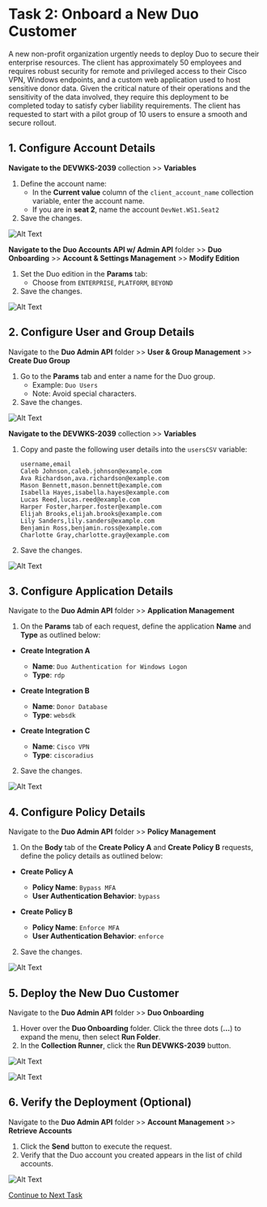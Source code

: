 # Task 2: Onboard a New Duo Customer  

A new non-profit organization urgently needs to deploy Duo to secure their enterprise resources. The client has approximately 50 employees and requires robust security for remote and privileged access to their Cisco VPN, Windows endpoints, and a custom web application used to host sensitive donor data. Given the critical nature of their operations and the sensitivity of the data involved, they require this deployment to be completed today to satisfy cyber liability requirements. The client has requested to start with a pilot group of 10 users to ensure a smooth and secure rollout.  

## **1. Configure Account Details**  
**Navigate to the** **DEVWKS-2039** collection >> **Variables**  

1. Define the account name:  
   - In the **Current value** column of the `client_account_name` collection variable, enter the account name.  
   - If you are in **seat 2**, name the account `DevNet.WS1.Seat2`
2. Save the changes.  

![Alt Text](imgages/account_name.png)

**Navigate to the** **Duo Accounts API w/ Admin API** folder >> **Duo Onboarding** >> **Account & Settings Management** >> **Modify Edition**  

1. Set the Duo edition in the **Params** tab:  
   - Choose from `ENTERPRISE`, `PLATFORM`, `BEYOND`
2. Save the changes. 

![Alt Text](imgages/modify_edition.png)

## **2. Configure User and Group Details**  
Navigate to the **Duo Admin API** folder >> **User & Group Management** >> **Create Duo Group**  

1. Go to the **Params** tab and enter a name for the Duo group.  
   - Example: `Duo Users`
   - Note: Avoid special characters. 
2. Save the changes. 

![Alt Text](imgages/create_duo_group.png)

**Navigate to the** **DEVWKS-2039** collection >> **Variables**  

1. Copy and paste the following user details into the `usersCSV` variable:

    ```csv
    username,email
    Caleb Johnson,caleb.johnson@example.com
    Ava Richardson,ava.richardson@example.com
    Mason Bennett,mason.bennett@example.com
    Isabella Hayes,isabella.hayes@example.com
    Lucas Reed,lucas.reed@example.com
    Harper Foster,harper.foster@example.com
    Elijah Brooks,elijah.brooks@example.com
    Lily Sanders,lily.sanders@example.com
    Benjamin Ross,benjamin.ross@example.com
    Charlotte Gray,charlotte.gray@example.com
    ```
    
2. Save the changes.  

![Alt Text](imgages/users_csv.png)

## **3. Configure Application Details**  
Navigate to the **Duo Admin API** folder >> **Application Management**  

1. On the **Params** tab of each request, define the application **Name** and **Type** as outlined below:  

- **Create Integration A**  
  - **Name**: `Duo Authentication for Windows Logon`
  - **Type**: `rdp`  

- **Create Integration B**  
  - **Name**: `Donor Database`  
  - **Type**: `websdk`  

- **Create Integration C**  
  - **Name**: `Cisco VPN`  
  - **Type**: `ciscoradius`  

2. Save the changes. 

![Alt Text](imgages/application_name.png)

## **4. Configure Policy Details**  
Navigate to the **Duo Admin API** folder >> **Policy Management**  

1. On the **Body** tab of the **Create Policy A** and **Create Policy B** requests, define the policy details as outlined below:  

- **Create Policy A**  
  - **Policy Name**: `Bypass MFA`  
  - **User Authentication Behavior**: `bypass`  

- **Create Policy B**  
  - **Policy Name**: `Enforce MFA`  
  - **User Authentication Behavior**: `enforce`  

2. Save the changes.

![Alt Text](imgages/policy_configuration.png)


## **5. Deploy the New Duo Customer**  
Navigate to the **Duo Admin API** folder >> **Duo Onboarding**  

1. Hover over the **Duo Onboarding** folder. Click the three dots (**...**) to expand the menu, then select **Run Folder**.  
2. In the **Collection Runner**, click the **Run DEVWKS-2039** button.  

![Alt Text](imgages/deploy_customer.png)

![Alt Text](imgages/collection_runner.png)

## **6. Verify the Deployment (Optional)**  
Navigate to the **Duo Admin API** folder >> **Account Management** >> **Retrieve Accounts**  

1. Click the **Send** button to execute the request.  
2. Verify that the Duo account you created appears in the list of child accounts.  

![Alt Text](imgages/retrieve_accounts.png)


[Continue to Next Task](03_Set_Bypass_Code.md)  

